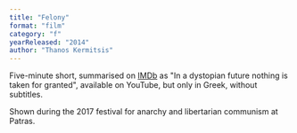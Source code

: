```yaml
---
title: "Felony"
format: "film"
category: "f"
yearReleased: "2014"
author: "Thanos Kermitsis"
---
```

Five-minute short, summarised on <a href="http://www.imdb.com/title/tt3740506/?ref_=fn_al_tt_3">IMDb</a> as "In a  dystopian future nothing is taken for granted", available on YouTube, but only  in Greek, without subtitles.

Shown during the 2017 festival for anarchy and libertarian communism at Patras.
